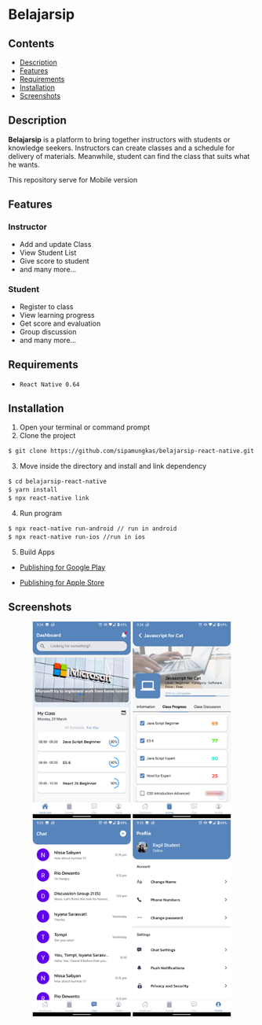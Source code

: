 # Belajarsip

## Contents

- [Description](#description)
- [Features](#features)
- [Requirements](#requirements)
- [Installation](#installation)
- [Screenshots](#screenshots)

## Description

**Belajarsip** is a platform to bring together instructors with students or knowledge seekers. Instructors can create classes and a schedule for delivery of materials. Meanwhile, student can find the class that suits what he wants.

This repository serve for Mobile version

## Features

### Instructor

- Add and update Class
- View Student List
- Give score to student
- and many more...

### Student

- Register to class
- View learning progress
- Get score and evaluation
- Group discussion
- and many more...

## Requirements

- `React Native 0.64`

## Installation

1. Open your terminal or command prompt
2. Clone the project

```bash
$ git clone https://github.com/sipamungkas/belajarsip-react-native.git
```

3. Move inside the directory and install and link dependency

```bash
$ cd belajarsip-react-native
$ yarn install
$ npx react-native link
```

4. Run program

```bash
$ npx react-native run-android // run in android
$ npx react-native run-ios //run in ios
```

5. Build Apps

- [Publishing for Google Play](https://reactnative.dev/docs/signed-apk-android)

- [Publishing for Apple Store](https://reactnative.dev/docs/publishing-to-app-store)

## Screenshots

<div style="text-align:center">

<img src="docs/images/belajarsip-student-schedule.png" alt="Belajarsip Student Schedule Preview" width="200"/>
<img src="docs/images/belajarsip-class-progress.png" alt="Belajarsip Student Class Progress Preview" width="200"/>
<img src="docs/images/belajarsip-chats.png" alt="Belajarsip Chats Preview" width="200"/>
<img src="docs/images/belajarsip-profile.png" alt="Belajarsip Profile Preview" width="200"/>
</div>
